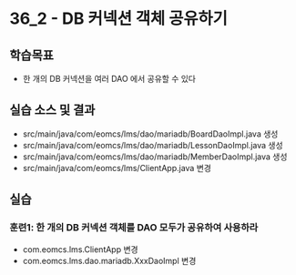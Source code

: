# 36_2 - DB 커넥션 객체 공유하기 

## 학습목표

- 한 개의 DB 커넥션을 여러 DAO 에서 공유할 수 있다

## 실습 소스 및 결과

- src/main/java/com/eomcs/lms/dao/mariadb/BoardDaoImpl.java 생성
- src/main/java/com/eomcs/lms/dao/mariadb/LessonDaoImpl.java 생성
- src/main/java/com/eomcs/lms/dao/mariadb/MemberDaoImpl.java 생성
- src/main/java/com/eomcs/lms/ClientApp.java 변경

## 실습  

### 훈련1: 한 개의 DB 커넥션 객체를 DAO 모두가 공유하여 사용하라  
- com.eomcs.lms.ClientApp 변경
- com.eomcs.lms.dao.mariadb.XxxDaoImpl 변경

